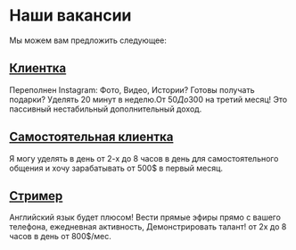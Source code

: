# Наши вакансии

Мы можем вам предложить следующее:

## [Клиентка](/landing/vacancy/client/)

Переполнен Instagram: Фото, Видео, Истории? Готовы получать подарки? Уделять 20 минут в неделю.От $50 До 300$ на третий месяц! Это пассивный нестабильный дополнительный доход.

## [Самостоятельная клиентка](/landing/vacancy/independent/)

Я могу уделять в день от 2-х до 8 часов в день для самостоятельного общения и хочу зарабатывать от 500$ в первый месяц.

## [Стример](/landing/vacancy/streamer/)

Английский язык будет плюсом! Вести прямые эфиры прямо с вашего телефона, ежедневная активность, Демонстрировать талант! от 2х до 8 часов в день от 800$/мес.